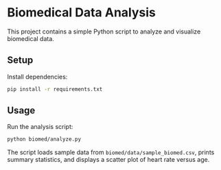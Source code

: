 # Biomedical Data Analysis

This project contains a simple Python script to analyze and visualize biomedical data.

## Setup

Install dependencies:

```bash
pip install -r requirements.txt
```

## Usage

Run the analysis script:

```bash
python biomed/analyze.py
```

The script loads sample data from `biomed/data/sample_biomed.csv`, prints summary statistics, and displays a scatter plot of heart rate versus age.
